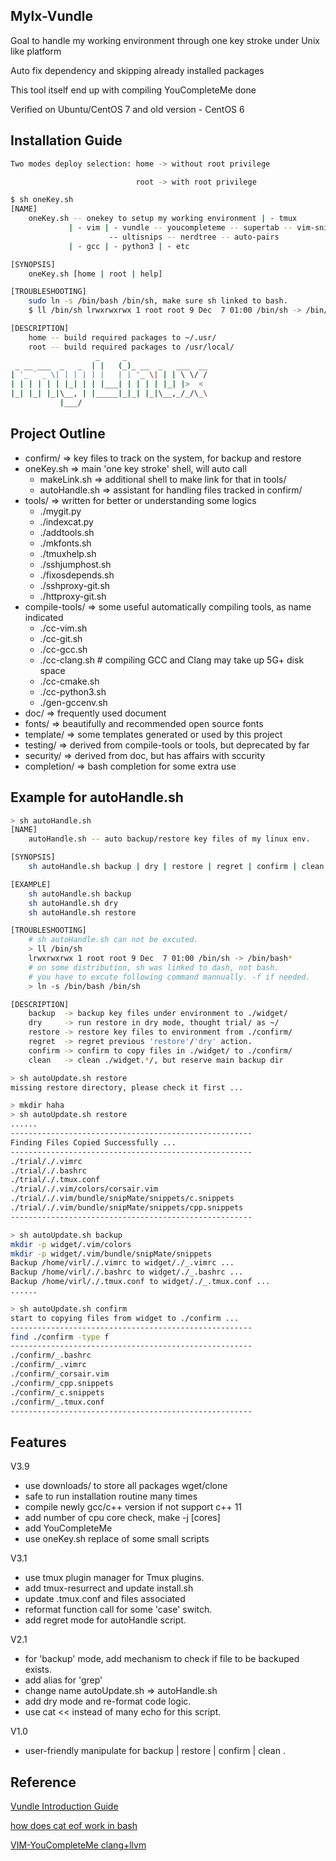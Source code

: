 ## Mylx-Vundle
Goal to handle my working environment through one key stroke under Unix like platform 

Auto fix dependency and skipping already installed packages

This tool itself end up with compiling YouCompleteMe done

Verified on Ubuntu/CentOS 7 and old version - CentOS 6

## Installation Guide
```bash
Two modes deploy selection: home -> without root privilege

                            root -> with root privilege

$ sh oneKey.sh
[NAME]
    oneKey.sh -- onekey to setup my working environment | - tmux
             | - vim | - vundle -- youcompleteme -- supertab -- vim-snippets
                      -- ultisnips -- nerdtree -- auto-pairs
             | - gcc | - python3 | - etc

[SYNOPSIS]
    oneKey.sh [home | root | help]

[TROUBLESHOOTING]
    sudo ln -s /bin/bash /bin/sh, make sure sh linked to bash.
    $ ll /bin/sh lrwxrwxrwx 1 root root 9 Dec  7 01:00 /bin/sh -> /bin/bash*

[DESCRIPTION]
    home -- build required packages to ~/.usr/
    root -- build required packages to /usr/local/
                   _     _
 _ __ ___  _   _  | |   (_)_ __  _   ___  __
| '_ ` _ \| | | | | |   | | '_ \| | | \ \/ /
| | | | | | |_| | | |___| | | | | |_| |>  <
|_| |_| |_|\__, | |_____|_|_| |_|\__,_/_/\_\
           |___/

```

## Project Outline
- confirm/  => key files to track on the system, for backup and restore
- oneKey.sh => main 'one key stroke' shell, will auto call
    - makeLink.sh   => additional shell to make link for that in tools/
    - autoHandle.sh => assistant for handling files tracked in confirm/
- tools/    => written for better or understanding some logics 
    - ./mygit.py
    - ./indexcat.py
    - ./addtools.sh
    - ./mkfonts.sh
    - ./tmuxhelp.sh
    - ./sshjumphost.sh
    - ./fixosdepends.sh
    - ./sshproxy-git.sh
    - ./httproxy-git.sh
- compile-tools/  => some useful automatically compiling tools, as name indicated
    -  ./cc-vim.sh
    -  ./cc-git.sh
    -  ./cc-gcc.sh
    -  ./cc-clang.sh # compiling GCC and Clang may take up 5G+ disk space
    -  ./cc-cmake.sh
    -  ./cc-python3.sh
    -  ./gen-gccenv.sh
- doc/   => frequently used document
- fonts/ => beautifully and recommended open source fonts
- template/ => some templates generated or used by this project
- testing/  => derived from compile-tools or tools, but deprecated by far
- security/ => derived from doc, but has affairs with sccurity
- completion/ => bash completion for some extra use

## Example for autoHandle.sh
```bash
> sh autoHandle.sh
[NAME]
    autoHandle.sh -- auto backup/restore key files of my linux env.

[SYNOPSIS]
    sh autoHandle.sh backup | dry | restore | regret | confirm | clean

[EXAMPLE]
    sh autoHandle.sh backup
    sh autoHandle.sh dry
    sh autoHandle.sh restore

[TROUBLESHOOTING]
    # sh autoHandle.sh can not be excuted.
    > ll /bin/sh
    lrwxrwxrwx 1 root root 9 Dec  7 01:00 /bin/sh -> /bin/bash*
    # on some distribution, sh was linked to dash, not bash.
    # you have to excute following command mannually. -f if needed.
    > ln -s /bin/bash /bin/sh

[DESCRIPTION]
    backup  -> backup key files under environment to ./widget/
    dry     -> run restore in dry mode, thought trial/ as ~/
    restore -> restore key files to environment from ./confirm/
    regret  -> regret previous 'restore'/'dry' action.
    confirm -> confirm to copy files in ./widget/ to ./confirm/
    clean   -> clean ./widget.*/, but reserve main backup dir
```

``` bash
> sh autoUpdate.sh restore
missing restore directory, please check it first ...

> mkdir haha
> sh autoUpdate.sh restore
......
------------------------------------------------------
Finding Files Copied Successfully ...
------------------------------------------------------
./trial/./.vimrc
./trial/./.bashrc
./trial/./.tmux.conf
./trial/./.vim/colors/corsair.vim
./trial/./.vim/bundle/snipMate/snippets/c.snippets
./trial/./.vim/bundle/snipMate/snippets/cpp.snippets
------------------------------------------------------
```

``` bash
> sh autoUpdate.sh backup
mkdir -p widget/.vim/colors
mkdir -p widget/.vim/bundle/snipMate/snippets
Backup /home/virl/./.vimrc to widget/./_.vimrc ...
Backup /home/virl/./.bashrc to widget/./_.bashrc ...
Backup /home/virl/./.tmux.conf to widget/./_.tmux.conf ...
......
```

``` bash
> sh autoUpdate.sh confirm
start to copying files from widget to ./confirm ...
------------------------------------------------------
find ./confirm -type f
------------------------------------------------------
./confirm/_.bashrc
./confirm/_.vimrc
./confirm/_corsair.vim
./confirm/_cpp.snippets
./confirm/_c.snippets
./confirm/_.tmux.conf
------------------------------------------------------

```

## Features
V3.9
* use downloads/ to store all packages wget/clone
* safe to run installation routine many times
* compile newly gcc/c++ version if not support c++ 11
* add number of cpu core check, make -j [cores] 
* add YouCompleteMe
* use oneKey.sh replace of some small scripts

V3.1 
* use tmux plugin manager for Tmux plugins.
* add tmux-resurrect and update install.sh
* update .tmux.conf and files associated
* reformat function call for some 'case' switch.
* add regret mode for autoHandle script.

V2.1
* for 'backup' mode, add mechanism to check if file to be backuped exists.
* add alias for 'grep'
* change name autoUpdate.sh => autoHandle.sh
* add dry mode and re-format code logic.
* use cat << instead of many echo for this script.

V1.0
* user-friendly manipulate for backup | restore | confirm | clean .

## Reference
[Vundle Introduction Guide](http://www.jianshu.com/p/8d416ac4ad11)

[how does cat eof work in bash](https://stackoverflow.com/questions/2500436/how-does-cat-eof-work-in-bash)

[VIM-YouCompleteMe clang+llvm](https://www.jianshu.com/p/c24f919097b3)
